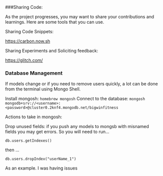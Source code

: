 





###Sharing Code: 

As the project progresses, you may want to share your contributions and learnings. Here are some tools that you can use.  

Sharing Code Snippets: 

https://carbon.now.sh


Sharing Experiments and Soliciting feedback: 

https://glitch.com/


### Database Management 

If models change or if you need to remove users quickly, a lot can be done from the terminal using Mongo Shell. 

Install mongosh: ``` homebrew mongosh ```
Connect to the database: ```mongosh mongodb+srv://<username>:<password>@cluster0.2knf4.mongodb.net/bigwinfitness  ```

Actions to take in mongosh: 

Drop unused fields: if you push any models to mongsb with misnamed fields you may get errors. So you will need to run...

```db.users.getIndexes()```

then ...

```db.users.dropIndex("userName_1")```

As an example. I was having issues 

